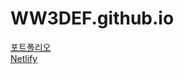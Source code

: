 # WW3DEF.github.io
[포트폴리오](https://WW3DEF.github.io/) <br>
[Netlify](https://ww3def-resume.netlify.app/)

